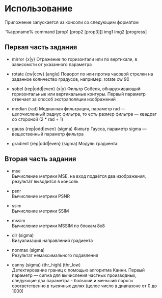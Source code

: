 # Использование
Приложение запускается из консоли со следующим форматом 

`%appname% command [prop1 [prop2 [prop3]]] img1 img2 [progress] 

## Первая часть задания

* mirror {x|y} 
Отражение по горизонтали или по вертикали, в зависомсти от указанного параметра

* rotate {cw|ccw} (angle) 
Поворот по или против часовой стрелки на заданное количество градусов, например: rotate cw 90

* sobel {rep|odd|even} {x|y} 
Фильтр Собеля, обнаруживающий горизонтальные или вертикальные контуры. 
Первый параметр отвечает за способ экстраполяции изображений

* median (rad) 
Медианная фильтрация, параметр rad — целочисленный радиус фильтра, 
то есть размер фильтра — квадрат со стороной (2 * rad + 1)

* gauss {rep|odd|even} (sigma) 
Фильтр Гаусса, параметр sigma — вещественный параметр фильтра

* gradient {rep|odd|even} (sigma) 
Модуль градиента

## Вторая часть задания

* mse	 	
Вычисление метрики MSE, на вход подаётся два изображения, результат выводится в консоль

* psnr	 	
Вычисление метрики PSNR

* ssim	 	
Вычисление метрики SSIM

* mssim	 	
Вычисление метрики MSSIM по блокам 8x8

* dir (sigma)	 	
Визуализация направлений градиента

* nonmax (sigma)	 	
Результат немаксимального подавления

* canny (sigma) (thr_high) (thr_low)	 	
Детектирование границ с помощью алгоритма Канни. Первый параметр — сигма для вычисления частных производных, следующие два параметра - больший и меньший пороги соответственно в тысячных долях (целое число в диапазоне от 0 до 1000)
